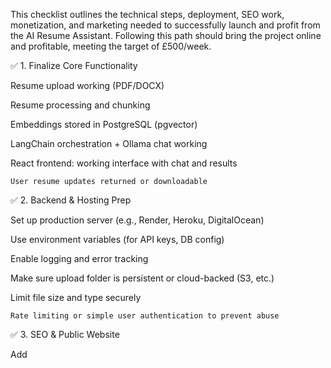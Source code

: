 This checklist outlines the technical steps, deployment, SEO work, monetization, and marketing needed to successfully launch and profit from the AI Resume Assistant. Following this path should bring the project online and profitable, meeting the target of £500/week.


✅ 1. Finalize Core Functionality

Resume upload working (PDF/DOCX)

Resume processing and chunking

Embeddings stored in PostgreSQL (pgvector)

LangChain orchestration + Ollama chat working

React frontend: working interface with chat and results


    User resume updates returned or downloadable



✅ 2. Backend & Hosting Prep

Set up production server (e.g., Render, Heroku, DigitalOcean)

Use environment variables (for API keys, DB config)

Enable logging and error tracking

Make sure upload folder is persistent or cloud-backed (S3, etc.)

Limit file size and type securely

    Rate limiting or simple user authentication to prevent abuse



✅ 3. SEO & Public Website

Add <title>, <meta name="description">, and proper <h1> tags

Deploy public-facing landing page

Add testimonials or use-case examples (real or dummy)

Include clear call-to-action buttons ("Upload Your Resume", "Try for Free")

Use a sitemap.xml and robots.txt for Google indexing

    Submit site to Google Search Console



✅ 4. Payment & Monetization

Add Stripe or Gumroad for payment

Create pricing plans (Standard £29.99, Pro £49.99)

Offer free trial or demo to hook interest

    Add terms of use + privacy policy



✅ 5. Analytics & Feedback

Integrate Google Analytics or Plausible

Add basic user feedback form or NPS score

    Track which resume features are used most



✅ 6. Marketing & Growth

Post on Reddit, IndieHackers, ProductHunt, LinkedIn

Collect emails for launch (via Mailchimp, ConvertKit, etc.)

Run Google Ads or Twitter Ads (optional, later phase)

    Collaborate with resume coaches or career influencers

    

✅ 7. AI Quality Control

Test multiple resumes and job types

Make sure AI answers are accurate, helpful, and relevant

Add fallback or retry if LLM fails or is unclear